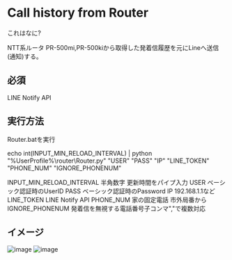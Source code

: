 # Call history from Router
これはなに?

NTT系ルータ PR-500mi,PR-500kiから取得した発着信履歴を元にLineへ送信(通知)する。

## 必須
LINE Notify API

## 実行方法

Router.batを実行

echo int(INPUT_MIN_RELOAD_INTERVAL) | python "%UserProfile%\router\Router.py" "USER" "PASS" "IP" "LINE_TOKEN" "PHONE_NUM" "IGNORE_PHONENUM"

INPUT_MIN_RELOAD_INTERVAL 半角数字 更新時間をパイプ入力
USER                      ベーシック認証時のUserID
PASS                      ベーシック認証時のPassword
IP                        192.168.1.1など
LINE_TOKEN                LINE Notify API
PHONE_NUM                 家の固定電話 市外局番から
IGNORE_PHONENUM           発着信を無視する電話番号子コンマ","で複数対応

## イメージ
![image](https://gitimagefolder.s3.ap-northeast-1.amazonaws.com/LineNotify/Line.png)
![image](https://gitimagefolder.s3.ap-northeast-1.amazonaws.com/LineNotify/cui.png)
